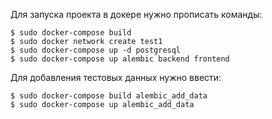 Для запуска проекта в докере нужно прописать команды:
```console
$ sudo docker-compose build
$ sudo docker network create test1
$ sudo docker-compose up -d postgresql
$ sudo docker-compose up alembic backend frontend
```
Для добавления тестовых данных нужно ввести:
```console
$ sudo docker-compose build alembic_add_data
$ sudo docker-compose up alembic_add_data
```
